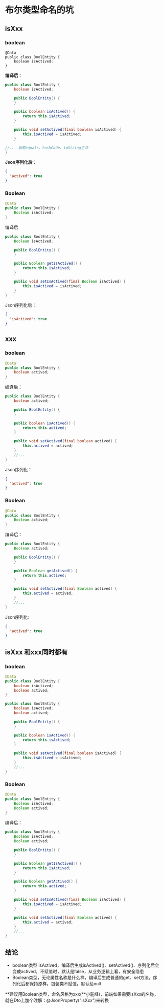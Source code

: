 # 布尔类型命名的坑

## isXxx

### boolean

```
@Data
public class BoolEntity {
    boolean isActived;
}
```

**编译后**：

```java
public class BoolEntity {
    boolean isActived;

    public BoolEntity() {
    }

    public boolean isActived() {
        return this.isActived;
    }

    public void setActived(final boolean isActived) {
        this.isActived = isActived;
    }

//....省略equals、hashCode、toString方法
}
```

**Json序列化后**：

```json
{
  "actived": true
}
```

### Boolean

```java
@Data
public class BoolEntity {
    Boolean isActived;
}
```

编译后

```java
public class BoolEntity {
    Boolean isActived;

    public BoolEntity() {
    }

    public Boolean getIsActived() {
        return this.isActived;
    }

    public void setIsActived(final Boolean isActived) {
        this.isActived = isActived;
    }
}
```

Json序列化后：

```json
{
  "isActived": true
}
```

## xxx

### boolean

```java
@Data
public class BoolEntity {
    boolean actived;
}
```

编译后：

```java
public class BoolEntity {
    boolean actived;

    public BoolEntity() {
    }

    public boolean isActived() {
        return this.actived;
    }

    public void setActived(final boolean actived) {
        this.actived = actived;
    }
    //...
}
```

Json序列化：

```json
{
  "actived": true
}
```



### Boolean

```java
@Data
public class BoolEntity {
    Boolean actived;
}
```

编译后：

```java
public class BoolEntity {
    Boolean actived;

    public BoolEntity() {
    }

    public Boolean getActived() {
        return this.actived;
    }

    public void setActived(final Boolean actived) {
        this.actived = actived;
    }
    //...
}
```

Json序列化:

```json
{
  "actived": true
}
```



## isXxx 和xxx同时都有

### boolean

```java
@Data
public class BoolEntity {
    boolean isActived;
    boolean actived;
}
```



```java
public class BoolEntity {
    boolean isActived;
    boolean actived;

    public BoolEntity() {
    }

    public boolean isActived() {
        return this.isActived;
    }

    public void setActived(final boolean isActived) {
        this.isActived = isActived;
    }
    //...
}
```

### Boolean

```java
@Data
public class BoolEntity {
    Boolean isActived;
    Boolean actived;
}
```

编译后：

```java
public class BoolEntity {
    Boolean isActived;
    Boolean actived;

    public BoolEntity() {
    }

    public Boolean getIsActived() {
        return this.isActived;
    }

    public Boolean getActived() {
        return this.actived;
    }

    public void setIsActived(final Boolean isActived) {
        this.isActived = isActived;
    }

    public void setActived(final Boolean actived) {
        this.actived = actived;
    }
    //...
}
```

## 结论

- boolean类型 isActived，编译后生成isActived()、setActived()、序列化后会变成actived，不赋值时，默认是false，从业务逻辑上看，有安全隐患
- Boolean类型，无论属性名称是什么样，编译后生成普通的get、set方法，序列化后都保持原样，包装类不赋值，默认给null

**建议用Boolean类型，命名风格为xxx(**小驼峰)，前端如果需要isXxx的名称，就在Dto上加个注解：@JsonProperty("isXxx")来转换

